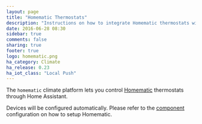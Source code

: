 ```yaml
---
layout: page
title: "Homematic Thermostats"
description: "Instructions on how to integrate Homematic thermostats within Home Assistant."
date: 2016-06-28 08:30
sidebar: true
comments: false
sharing: true
footer: true
logo: homematic.png
ha_category: Climate
ha_release: 0.23
ha_iot_class: "Local Push"
---
```



The `homematic` climate platform lets you control [Homematic](http://www.homematic.com/) thermostats through Home Assistant.

Devices will be configured automatically. Please refer to the [component](/components/homematic/) configuration on how to setup Homematic.
